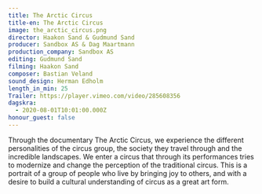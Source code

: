 ```yaml
---
title: The Arctic Circus
title-en: The Arctic Circus
image: the_arctic_circus.png
director: Haakon Sand & Gudmund Sand
producer: Sandbox AS & Dag Maartmann
production_company: Sandbox AS
editing: Gudmund Sand
filming: Haakon Sand
composer: Bastian Veland
sound_design: Herman Edholm
length_in_min: 25
Trailer: https://player.vimeo.com/video/285608356
dagskra:
  - 2020-08-01T10:01:00.000Z
honour_guest: false
---
```

Through the documentary The Arctic Circus, we experience the different personalities of the circus group, the society they travel through and the incredible landscapes. We enter a circus that through its performances tries to modernize and change the perception of the traditional circus. This is a portrait of a group of people who live by bringing joy to others, and with a desire to build a cultural understanding of circus as a great art form.